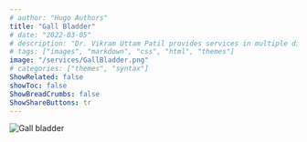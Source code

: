 ```yaml
---
# author: "Hugo Authors"
title: "Gall Bladder"
# date: "2022-03-05"
# description: "Dr. Vikram Uttam Patil provides services in multiple disorders"
# tags: ["images", "markdown", "css", "html", "themes"]
image: "/services/GallBladder.png"
# categories: ["themes", "syntax"]
ShowRelated: false
showToc: false
ShowBreadCrumbs: false
ShowShareButtons: tr
---
```


![Gall bladder](/services/GallBladder.png)
